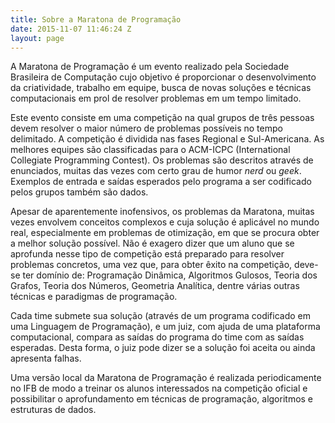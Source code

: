 ```yaml
---
title: Sobre a Maratona de Programação
date: 2015-11-07 11:46:24 Z
layout: page
---
```


A Maratona de Programação é um evento realizado pela Sociedade Brasileira de Computação cujo objetivo é proporcionar o desenvolvimento da criatividade, trabalho em equipe, busca de novas soluções e técnicas computacionais em prol de resolver problemas em um tempo limitado.

Este evento consiste em uma competição na qual grupos de três pessoas devem resolver o maior número de problemas possíveis no tempo delimitado. A competição é dividida nas fases Regional e Sul-Americana. As melhores equipes são classificadas para o ACM-ICPC (International Collegiate Programming Contest). Os problemas são descritos através de enunciados, muitas das vezes com certo grau de humor _nerd_ ou _geek_. Exemplos de entrada e saídas esperados pelo programa a ser codificado pelos grupos também são dados.

Apesar de aparentemente inofensivos, os problemas da Maratona, muitas vezes envolvem conceitos complexos e cuja solução é aplicável no mundo real, especialmente em problemas de otimização, em que se procura obter a melhor solução possível. Não é exagero dizer que um aluno que se aprofunda nesse tipo de competição está preparado para resolver problemas concretos, uma vez que, para obter êxito na competição, deve-se ter domínio de: Programação Dinâmica, Algoritmos Gulosos, Teoria dos Grafos, Teoria dos Números, Geometria Analítica, dentre várias outras técnicas e paradigmas de programação.

Cada time submete sua solução (através de um programa codificado em uma Linguagem de Programação), e um juiz, com ajuda de uma plataforma computacional, compara as saídas do programa do time com as saídas esperadas. Desta forma, o juiz pode dizer se a solução foi aceita ou ainda apresenta falhas.

Uma versão local da Maratona de Programação é realizada periodicamente no IFB de modo a treinar os alunos interessados na competição oficial e possibilitar o aprofundamento em técnicas de programação, algoritmos e estruturas de dados.

